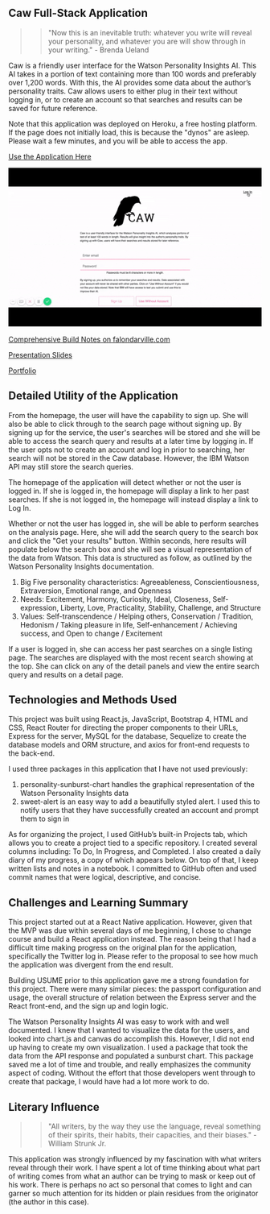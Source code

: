 ## Caw Full-Stack Application

>>"Now this is an inevitable truth: whatever you write will reveal your personality, and whatever you are will show through in your writing." - Brenda Ueland

Caw is a friendly user interface for the Watson Personality Insights AI. This AI takes in a portion of text containing more than 100 words and preferably over 1,200 words. With this, the AI provides some data about the author’s personality traits. Caw allows users to either plug in their text without logging in, or to create an account so that searches and results can be saved for future reference.

Note that this application was deployed on Heroku, a free hosting platform. If the page does not initially load, this is because the "dynos" are asleep. Please wait a few minutes, and you will be able to access the app. 

[Use the Application Here](https://shrouded-meadow-54760.herokuapp.com/)

![alt text](./caw.gif)

[Comprehensive Build Notes on falondarville.com](https://falondarville.com/development-notes-for-caw/)

[Presentation Slides](https://slides.com/falondarville/deck-1/live#/)

[Portfolio](https://falondarville.github.io/Portfolio/)

## Detailed Utility of the Application

From the homepage, the user will have the capability to sign up. She will also be able to click through to the search page without signing up. By signing up for the service, the user's searches will be stored and she will be able to access the search query and results at a later time by logging in. If the user opts not to create an account and log in prior to searching, her search will not be stored in the Caw database. However, the IBM Watson API may still store the search queries. 

The homepage of the application will detect whether or not the user is logged in. If she is logged in, the homepage will display a link to her past searches. If she is not logged in, the homepage will instead display a link to Log In. 

Whether or not the user has logged in, she will be able to perform searches on the analysis page. Here, she will add the search query to the search box and click the "Get your results" button. Within seconds, here results will populate below the search box and she will see a visual representation of the data from Watson. This data is structured as follow, as outlined by the Watson Personality Insights documentation. 

1. Big Five personality characteristics: Agreeableness, Conscientiousness, Extraversion, Emotional range, and Openness
2. Needs: Excitement, Harmony, Curiosity, Ideal, Closeness, Self-expression, Liberty, Love, Practicality, Stability, Challenge, and Structure
3. Values: Self-transcendence / Helping others, Conservation / Tradition, Hedonism / Taking pleasure in life, Self-enhancement / Achieving success, and Open to change / Excitement

If a user is logged in, she can access her past searches on a single listing page. The searches are displayed with the most recent search showing at the top. She can click on any of the detail panels and view the entire search query and results on a detail page. 

## Technologies and Methods Used

This project was built using React.js, JavaScript, Bootstrap 4, HTML and CSS, React Router for directing the proper components to their URLs, Express for the server, MySQL for the database, Sequelize to create the database models and ORM structure, and axios for front-end requests to the back-end.

I used three packages in this application that I have not used previously:

1. personality-sunburst-chart handles the graphical representation of the Watson Personality Insights data
2. sweet-alert is an easy way to add a beautifully styled alert. I used this to notify users that they have successfully created an account and prompt them to sign in

As for organizing the project, I used GitHub’s built-in Projects tab, which allows you to create a project tied to a specific repository. I created several columns including: To Do, In Progress, and Completed. I also created a daily diary of my progress, a copy of which appears below. On top of that, I keep written lists and notes in a notebook. I committed to GitHub often and used commit names that were logical, descriptive, and concise.

## Challenges and Learning Summary

This project started out at a React Native application. However, given that the MVP was due within several days of me beginning, I chose to change course and build a React application instead. The reason being that I had a difficult time making progress on the original plan for the application, specifically the Twitter log in. Please refer to the proposal to see how much the application was divergent from the end result.

Building USUME prior to this application gave me a strong foundation for this project. There were many similar pieces: the passport configuration and usage, the overall structure of relation between the Express server and the React front-end, and the sign up and login logic.

The Watson Personality Insights AI was easy to work with and well documented. I knew that I wanted to visualize the data for the users, and looked into chart.js and canvas do accomplish this. However, I did not end up having to create my own visualization. I used a package that took the data from the API response and populated a sunburst chart. This package saved me a lot of time and trouble, and really emphasizes the community aspect of coding. Without the effort that those developers went through to create that package, I would have had a lot more work to do.

## Literary Influence

>>"All writers, by the way they use the language, reveal something of their spirits, their habits, their capacities, and their biases." - William Strunk Jr.

This application was strongly influenced by my fascination with what writers reveal through their work. I have spent a lot of time thinking about what part of writing comes from what an author can be trying to mask or keep out of his work. There is perhaps no act so personal that comes to light and can garner so much attention for its hidden or plain residues from the originator (the author in this case). 
